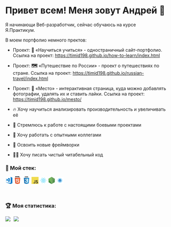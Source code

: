 #  Привет всем! Меня зовут Андрей  👋
Я начинающи Веб-разработчик, сейчас обучаюсь на курсе Я.Практикум.

В моем портфолио немного пректов:
- Проект: **🔬** «Научиться учиться» - одностраничный сайт-портфолио.
Ссылка на проект: https://timid198.github.io/how-to-learn/index.html

- Проект: **🗺** «Путешествие по России» - проект о путешествиях по стране.
Ссылка на проект: https://timid198.github.io/russian-travel/index.html

- Проект: **🏡** «Место» - интерактивная страница, куда можно добавлять фотографии, удалять их и ставить лайки.
Ссылка на проект: https://timid198.github.io/mesto/




- 🔥 Хочу научиться анализировать производительность и увеличивать её
- 🎯 Стремлюсь к работе с настоящими боевыми проектами
- 🔞 Хочу работать с опытными коллегами
- 🏫 Освоить новые фреймворки
- ✍🏻 Хочу писать чистый читабельный код

### 🔨 Мой стек:

<p>
<img src="https://raw.githubusercontent.com/github/explore/80688e429a7d4ef2fca1e82350fe8e3517d3494d/topics/visual-studio-code/visual-studio-code.png" alt="VS Code" height="22">
<img src="https://raw.githubusercontent.com/github/explore/80688e429a7d4ef2fca1e82350fe8e3517d3494d/topics/html/html.png" alt="HTML" height="24">
<img src="https://raw.githubusercontent.com/github/explore/80688e429a7d4ef2fca1e82350fe8e3517d3494d/topics/css/css.png" alt="CSS" height="24" >
<img src="https://raw.githubusercontent.com/github/explore/80688e429a7d4ef2fca1e82350fe8e3517d3494d/topics/javascript/javascript.png" alt="Javascript" height="22">
<img src="https://raw.githubusercontent.com/github/explore/80688e429a7d4ef2fca1e82350fe8e3517d3494d/topics/react/react.png" alt="React" height="22">
<img src="https://raw.githubusercontent.com/github/explore/80688e429a7d4ef2fca1e82350fe8e3517d3494d/topics/nodejs/nodejs.png" alt="NodeJS" height="22">
<img src="https://raw.githubusercontent.com/github/explore/80688e429a7d4ef2fca1e82350fe8e3517d3494d/topics/webpack/webpack.png" alt="WebPack" height="22">


</p>
<br />

### :trophy: Моя статистика:

<div>
<a href="https://github-readme-stats.vercel.app/api?username=timid198&hide=contribs&show_icons=true">
  <img  align="left" height="130" style="margin-right: 10px" src="https://github-readme-stats.vercel.app/api?username=timid198&hide=contribs&show_icons=true" />
</a>
<a href="https://github-readme-stats.vercel.app/api/top-langs/?username=timid198&layout=compact">
  <img align="left" height="130" src="https://github-readme-stats.vercel.app/api/top-langs/?username=timid198&layout=compact" />
</a>
</div>
